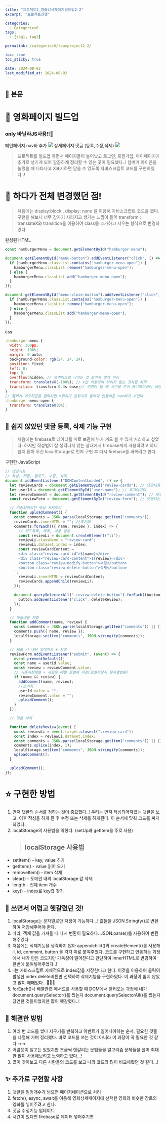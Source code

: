```yaml
---
title: "프로젝트2_영화검색페이지빌드업2-2"
excerpt: "프로젝트진행"

categories:
  - Categories6
tags:
  - [tag1, tag2]

permalink: /categories6/teamproject2-2/

toc: true
toc_sticky: true

date: 2024-08-02
last_modified_at: 2024-08-02
---
```


## 🦥 본문

# 🌟 영화페이지 빌드업

### only 바닐라JS사용!!💪

메인페이지 nav바 추가
![](https://velog.velcdn.com/images/alice0751/post/813b38fd-23a7-48d9-95c1-be9e36bcffe7/image.png)
상세페이지 댓글 (등록,수정,삭제)
![](https://velog.velcdn.com/images/alice0751/post/3e6f8e5d-3ece-4c1f-92ba-17cdc3a95b01/image.png)

> 프로젝트를 빌드업 하면서 페이지들이 늘어났고 로그인, 회원가입, 마이페이지가 추가로 생기게 되어 깔끔하게 정리할 수 있는 곳이 필요했다..!
> 햄버거 아이콘을 눌렀을 때 나타나고 X표시하면 닫을 수 있도록 자바스크립트 코드를 구현하였다..!

# 👀 하다가 전체 변경했던 점!

> 처음에는 display:block , display: none 을 이용해 자바스크립트 코드를 짰다.
> 구현을 해보니 너무 갑자기 사라지고 생기는 느낌이 들어 transform : translateX와 transition을 이용하여 class를 추가하고 지우는 형식으로 변경하였다.

완성된 HTML

```js
const hamburgerMenu = document.getElementById("hamburger-menu");

document.getElementById("menu-button").addEventListener("click", () => {
  if (hamburgerMenu.classList.contains("hamburger-menu-open")) {
    hamburgerMenu.classList.remove("hamburger-menu-open");
  } else {
    hamburgerMenu.classList.add("hamburger-menu-open");
  }
});

document.getElementById("menu-close-button").addEventListener("click", () => {
  if (hamburgerMenu.classList.contains("hamburger-menu-open")) {
    hamburgerMenu.classList.remove("hamburger-menu-open");
  } else {
    hamburgerMenu.classList.add("hamburger-menu-open");
  }
});
```

css

```js
.hamburger-menu {
  width: 300px;
  height: 100%;
  margin: 0 auto;
  background-color: rgb(24, 24, 24);
  position: fixed;
  left: 0;
  top: 0;
  overflow:hidden; // 영역밖으로 나가는 것 보이지 않게 처리
  transform: translateX(-100%); // x값 이동하여 보이지 않는 것처럼 처리
  transition: transform 0.3s ease;// 변경이 될 때 시간을 주어 애니메이션이 생성된 것처럼 처리
}
// 햄버거 이모티콘을 클릭하면 x위치가 원위치로 돌아와 만들어둔 nav바가 보인다.
.hamburger-menu-open {
  transform: translateX(0%);
}
```

## 🥺 쉽지 않았던 댓글 등록, 삭제 기능 구현

> 처음에는 firebase로 데이터를 따로 보관해 누가 켜도 볼 수 있게 처리하고 싶었다.
> 하지만 작성법이 잘 생각나지 않는 상태에서 firebase까지 사용하려고 하니 쉽지 않아 우선 localStorage로 먼저 구현 후 다시 firebase를 써복려고 한다.

구현한 JavaScript

```js
// 댓글기능
// 작성, 저장, 업로드, 수정, 삭제
document.addEventListener("DOMContentLoaded", () => {
  let reviewCards = document.getElementById("review-cards"); // 댓글내용담길곳
  let userId = document.getElementById("user-name"); // 유저아이디
  let reviewComment = document.getElementById("review-comment"); // 댓글내용
  const reviewForm = document.getElementById("review-form"); // 댓글다는곳

  // 저장되어있던 댓글 가져오기
  function uploadComment() {
    const comments = JSON.parse(localStorage.getItem("comments"));
    reviewCards.innerHTML = ""; //초기화
    comments.forEach(({ name, review }, index) => {
      // 카드목록, 제목, 내용 생성
      const reviewLi = document.createElement("li");
      reviewLi.className = "review-card";
      reviewLi.dataset.index = index;
      const reviewCardContent = `
      <div class="review-card-id">${name}</div>
      <div class="review-card-content">${review}</div>
      <button class="review-modify-button">수정</button>
      <button class="review-delete-button">삭제</button>
    `;
      reviewLi.innerHTML = reviewCardContent;
      reviewCards.appendChild(reviewLi);
    });

    document.querySelectorAll(".review-delete-button").forEach((button) => {
      button.addEventListener("click", deleteReview);
    });
  }

  // 댓글내용 저장
  function addComment(name, review) {
    const comments = JSON.parse(localStorage.getItem("comments")) || [];
    comments.push({ name, review });
    localStorage.setItem("comments", JSON.stringify(comments));
  }

  // 제출 시 내용 업데이트 + 저장
  reviewForm.addEventListener("submit", (event) => {
    event.preventDefault();
    const name = userId.value;
    const review = reviewComment.value;
    // 기존저장배열 + 새로운 배열 로컬에 저장(로컬저장시 문자열반환)
    if (name && review) {
      addComment(name, review);
      //초기화
      userId.value = "";
      reviewComment.value = "";
      uploadComment();
    }
  });

  // 댓글 삭제

  function deleteReview(event) {
    const reviewLi = event.target.closest(".review-card");
    const index = reviewLi.dataset.index;
    const comments = JSON.parse(localStorage.getItem("comments")) || [];
    comments.splice(index, 1);
    localStorage.setItem("comments", JSON.stringify(comments));
    uploadComment();
  }

  uploadComment();
});
```

# ⭐️ 구현한 방법

1. 먼저 댓글의 순서를 정하는 것이 중요했다..!
   우리는 먼저 작성되어져있는 댓글을 보고, 이후 작성을 하게 된 후 수정 또는 삭제를 하게된다.
   이 순서에 맞춰 코드를 짜게 되었다.
2. localStorage의 사용법을 익혔다. (setUp과 getItem을 주로 사용)
   > ## localStorage 사용법

- setItem() - key, value 추가
- getItem() - value 읽어 오기
- removeItem() - item 삭제
- clear() - 도메인 내의 localStorage 값 삭제
- length - 전체 item 개수
- key() - index로 key값 찾기

## 🥵 쓰면서 어렵고 헷갈렸던 것!

1. localStorage는 문자열로만 저장이 가능하다...! 값들을 JSON.Stringfy()로 변환하여 저장해주어야 한다.
2. 따라, 객체 값을 가져올 때 다시 변환이 필요하다. JSON.parse()를 사용하여 변환해주었다.
3. 처음에는 삭제기능을 생각하지 않아 appendchild()와 createElement()를 사용해 li, id, comment, button 을 각각 따로 붙여주었다. 코드를 구현하고 연동하는 과정에서 내가 만든 코드지만 가독성이 떨어진다고 판단하여 innerHTML로 변경하여 한번에 붙여넣어주었다..!
4. li는 자바스크립트 자체적으로 index값을 저장한다고 한다. 이것을 이용하여 클릭이 발생한 index delete버튼만 선택하여 삭제기능을 구현하였다.
   이 과정이 쉽지 않았고 많이 헤매었다...🧚‍♀️🥹
5. forEach()나 배열관련 메서드를 사용할 때 DOM에서 불러오는 과정에 내가 document.querySelector()를 썼는지 document.querySelectorAll()를 썼는지 당연한 것들이었지만 많이 헷갈렸다..!

## 🌼 해결한 방법

1. 여러 번 코드를 썼다 지우기를 반복하고 이벤트가 일어나야하는 순서, 필요한 것들을 나열해 가며 정리했다. 바로 코드를 쓰는 것이 아니라 이 과정이 꼭 필요한 것 같다 ㅠㅠ
2. 어렴풋이 알고는 있었지만 조금씩 헷갈리는 문법들을 알고리즘 문제들을 풀며 최대한 많이 사용해보려고 노력하고 있다...!
3. 많이 찾아보고 다른 사람들의 코드를 보고 나의 코드와 많이 비교해봤던 것 같다...!

## ✨ 추가로 구현할 사항

1. 댓글을 일정개수가 넘으면 페이지네이션으로 처리
2. fetch(), async, await를 이용해 영화상세페이지에 선택한 영화와 비슷한 장르의 영화를 넣어주려고 한다.
3. 댓글 수정기능 업데이트
4. 시간이 있다면 firebase로 데이터 넣어주기!!!
